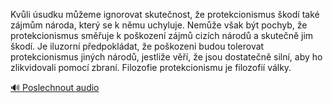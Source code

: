 
Kvůli úsudku můžeme ignorovat skutečnost, že protekcionismus škodí také zájmům národa, který se k němu uchyluje. Nemůže však být pochyb, že protekcionismus směřuje k poškození zájmů cizích národů a skutečně jim škodí. Je iluzorní předpokládat, že poškozeni budou tolerovat protekcionismus jiných národů, jestliže věří, že jsou dostatečně silní, aby ho zlikvidovali pomocí zbraní. Filozofie protekcionismu je filozofií války.

[🔊 Poslechnout audio](/data/7-paragraphs/audio/chapter_138/para_005-Kvli-sudku-meme-ignorovat-skutenost-e-prote.mp3)
